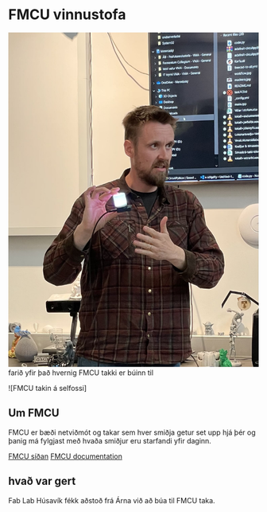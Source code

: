 # FMCU vinnustofa

![Árni með sýnikennslu](../Arni_med_synikennslu.jpg)
farið yfir það hvernig FMCU takki er búinn til

![FMCU takin á selfossi]

## Um FMCU

FMCU er bæði netviðmót og takar sem hver smiðja getur set upp hjá þér og þanig má fylgjast með hvaða smiðjur eru starfandi yfir daginn.

[FMCU síðan](https://fmcu.fablabs.io.org/) 
[FMCU documentation](https://pub.fabcloud.io/project/bootcamp-2023/fmcu/)

## hvað var gert

Fab Lab Húsavík fékk aðstoð frá Árna við að búa til FMCU taka.